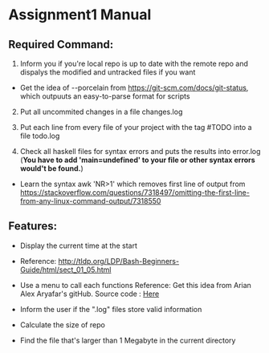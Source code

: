 # Assignment1 Manual

## Required Command:
1. Inform you if you're local repo is up to date with the remote repo and dispalys the modified and untracked files if you want

* Get the idea of --porcelain from <https://git-scm.com/docs/git-status>, which outpuuts an easy-to-parse format for scripts 

2. Put all uncommited changes in a file changes.log

3. Put each line from every file of your project with the tag #TODO into a file todo.log

4. Check all haskell files for syntax errors and puts the results into error.log (**You have to add 'main=undefined' to your file or other syntax errors would't be found.**)

* Learn the syntax awk 'NR>1' which removes first line of output from <https://stackoverflow.com/questions/7318497/omitting-the-first-line-from-any-linux-command-output/7318550>
  

## Features:
* Display the current time at the start  
* Reference: <http://tldp.org/LDP/Bash-Beginners-Guide/html/sect_01_05.html>

* Use a menu to call each functions 
Reference: Get this idea from Arian Alex Aryafar's gitHub. Source code : [Here](https://github.com/aryafara/CS1XA3/blob/master/ProjectAnalyze.sh)

* Inform the user if the ".log" files store valid information

* Calculate the size of repo 

* Find the file that's larger than 1 Megabyte in the current directory

